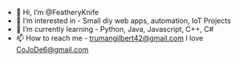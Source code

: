 - 👋 Hi, I’m @FeatheryKnife
- 👀 I’m interested in - Small diy web apps, automation, IoT Projects
- 🌱 I’m currently learning - Python, Java, Javascript, C++, C#
- 📫 How to reach me - trumangilbert42@gmail.com
I love CoJoDe6@gmail.com
